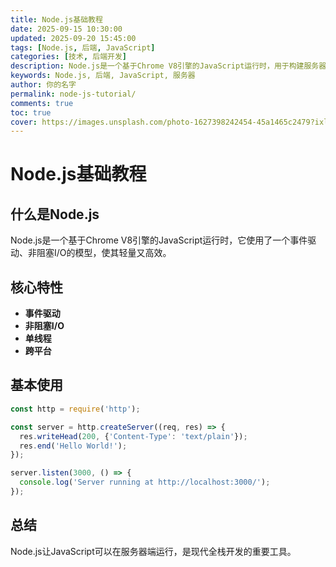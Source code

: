 ```yaml
---
title: Node.js基础教程
date: 2025-09-15 10:30:00
updated: 2025-09-20 15:45:00
tags: [Node.js, 后端, JavaScript]
categories: [技术, 后端开发]
description: Node.js是一个基于Chrome V8引擎的JavaScript运行时，用于构建服务器端应用
keywords: Node.js, 后端, JavaScript, 服务器
author: 你的名字
permalink: node-js-tutorial/
comments: true
toc: true
cover: https://images.unsplash.com/photo-1627398242454-45a1465c2479?ixlib=rb-4.0.3&auto=format&fit=crop&w=1200&q=80
---
```


# Node.js基础教程

## 什么是Node.js

Node.js是一个基于Chrome V8引擎的JavaScript运行时，它使用了一个事件驱动、非阻塞I/O的模型，使其轻量又高效。

## 核心特性

- **事件驱动**
- **非阻塞I/O**
- **单线程**
- **跨平台**

## 基本使用

```javascript
const http = require('http');

const server = http.createServer((req, res) => {
  res.writeHead(200, {'Content-Type': 'text/plain'});
  res.end('Hello World!');
});

server.listen(3000, () => {
  console.log('Server running at http://localhost:3000/');
});
```

## 总结

Node.js让JavaScript可以在服务器端运行，是现代全栈开发的重要工具。

